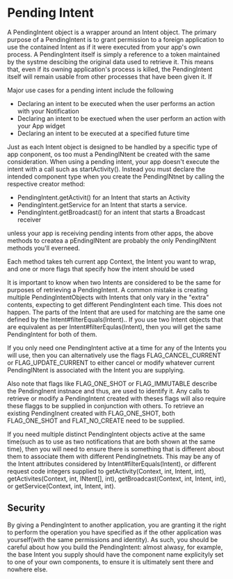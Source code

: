 # Pending Intent

A PendingIntent object is a wrapper around an Intent object. The primary purpose of a  PendingIntent is to grant permission to a foreign application to use the contained Intent as if it were executed from your app's own process. A PendingIntent itself is simply a reference to a token maintained by the systme descibing the original data used to retrieve it. This means that, even if its owning application's process is killed, the PendingIntent itself will remain usable from other processes that have been given it. If

Major use cases for a pending intent include the following
- Declaring an intent to be executed when the user performs an action with your Notification
- Declaring an intent to be exectued when the user perform an action with your App widget
- Declaring an intent to be executed at a specified future time

Just as each Intent object is designed to be handled by a specific  type of app conponent, os too must a PendingINtent be created with the same consideration. When using a pending intent, your app doesn't execute the intent with a call such as startActivity(). Instead you must declare the intended component type when you create the PendingINtnet by calling the respective creator method: 

- PendingIntent.getActivit() for an Intent that starts an Activity
- PendingIntent.getService for an Intent that starts a service. 
- PendingIntent.getBroadcast() for an intent that starts a Broadcast receiver

unless your app is receiving pending intents from other apps, the above methods to createa a pEndingINtent are probably the only PendingINtent methods you'll everneed. 

Each method takes teh current app Context, the Intent you want to wrap, and one or more flags that specify how the intent should be used

It is important to know when two Intents are considered to be the same for purposes of retrieving a PendingIntent. A common mistake is creating multiple PendingIntentObjects with Intents that only vary in the "extra" contents, expecting to get different PendingIntent each time. This does not happen. The parts of the Intent that are used for matching are the same one defined by the Intent#filterEquals(Intent).. If you use two Intent objects that are equivalent as per Intent#filterEqulas(Intent), then you 
will get the same PendingIntent for both of them. 

If you only need one PendingIntent active at a time for any of the Intents you will use, then you can alternatively use the flags FLAG_CANCEL_CURRENT or FLAG_UPDATE_CURRENT to either cancel or modify whatever current PendingINtent is associated with the Intent you are supplying. 

Also note that flags like FLAG_ONE_SHOT or FLAG_IMMUTABLE describe the PendingInent instnace and thus, are used to identify it. Any calls to retrieve or modify a PendingIntent created with theses flags will also require these flaggs to be supplied in conjunction with others. To retrieve an existing PendingInent created with FLAG_ONE_SHOT,  both FLAG_ONE_SHOT and FLAT_NO_CREATE need to be supplied. 

If you need multiple distinct PendingIntent objects active at the same time(such as to use as two notifications that are both shown at the same time), then you will need to ensure there is something that is different about them to associate them with different PendingInetnets. This may be any of the Intent attributes considered by Intent#filterEquals(Intent), or different request code integers supplied to getActivity(Context, int, Intent, int), getActivites(Context, int, INtent[], int), getBroadcast(Context, int, Intent, int), or getService(Context, int, Intent, int). 

## Security
By giving a PendingIntent to another application, you are granting it the right to perform the operation you have specified as if the other application was yourself(with the same permissions and identity). As such, you should be careful about how you build the PendingIntent: almost alwasy, for example, the base Intent you supply should have the component name explicityly set to one of your own components, to ensure it is ultimately sent there and nowhere else. 
